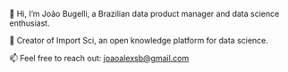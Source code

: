 👋 Hi, I’m João Bugelli, a Brazilian data product manager and data science enthusiast.

🚀 Creator of Import Sci, an open knowledge platform for data science.

📫 Feel free to reach out: joaoalexsb@gmail.com


